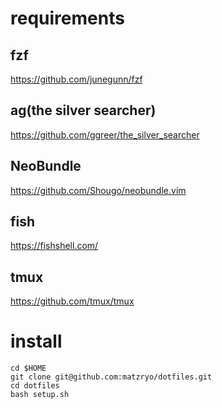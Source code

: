 # requirements
## fzf
https://github.com/junegunn/fzf

## ag(the silver searcher)
https://github.com/ggreer/the_silver_searcher

## NeoBundle
https://github.com/Shougo/neobundle.vim

## fish
https://fishshell.com/

## tmux
https://github.com/tmux/tmux

# install
```shell
cd $HOME
git clone git@github.com:matzryo/dotfiles.git
cd dotfiles
bash setup.sh
```
